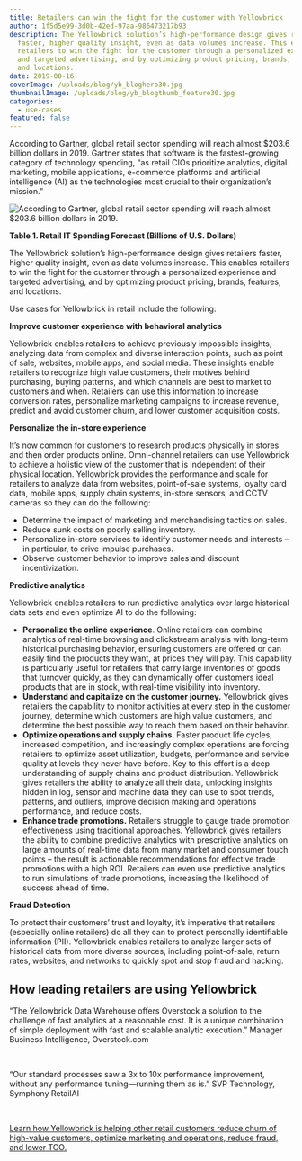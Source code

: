 ```yaml
---
title: Retailers can win the fight for the customer with Yellowbrick
author: 1f5d5e99-3d0b-42ed-97aa-986473217b93
description: The Yellowbrick solution’s high-performance design gives retailers
  faster, higher quality insight, even as data volumes increase. This enables
  retailers to win the fight for the customer through a personalized experience
  and targeted advertising, and by optimizing product pricing, brands, features,
  and locations.
date: 2019-08-16
coverImage: /uploads/blog/yb_bloghero30.jpg
thumbnailImage: /uploads/blog/yb_blogthumb_feature30.jpg
categories:
  - use-cases
featured: false
---
```

According to Gartner, global retail sector spending will reach almost $203.6 billion dollars in 2019. Gartner states that software is the fastest-growing category of technology spending, “as retail CIOs prioritize analytics, digital marketing, mobile applications, e-commerce platforms and artificial intelligence (AI) as the technologies most crucial to their organization’s mission.”

![According to Gartner, global retail sector spending will reach almost $203.6 billion dollars in 2019.](/uploads/blog-Gartner-forecast-Retail-IT-Spending-300x262.png "Retail IT Spending Forecast (Billions of U.S. Dollars)")

**Table 1. Retail IT Spending Forecast (Billions of U.S. Dollars)**

The Yellowbrick solution’s high-performance design gives retailers faster, higher quality insight, even as data volumes increase. This enables retailers to win the fight for the customer through a personalized experience and targeted advertising, and by optimizing product pricing, brands, features, and locations.

Use cases for Yellowbrick in retail include the following:

**Improve customer experience with behavioral analytics**

Yellowbrick enables retailers to achieve previously impossible insights, analyzing data from complex and diverse interaction points, such as point of sale, websites, mobile apps, and social media. These insights enable retailers to recognize high value customers, their motives behind purchasing, buying patterns, and which channels are best to market to customers and when. Retailers can use this information to increase conversion rates, personalize marketing campaigns to increase revenue, predict and avoid customer churn, and lower customer acquisition costs.

**Personalize the in-store experience**

It’s now common for customers to research products physically in stores and then order products online. Omni-channel retailers can use Yellowbrick to achieve a holistic view of the customer that is independent of their physical location. Yellowbrick provides the performance and scale for retailers to analyze data from websites, point-of-sale systems, loyalty card data, mobile apps, supply chain systems, in-store sensors, and CCTV cameras so they can do the following:

* Determine the impact of marketing and merchandising tactics on sales.
* Reduce sunk costs on poorly selling inventory.
* Personalize in-store services to identify customer needs and interests – in particular, to drive impulse purchases.
* Observe customer behavior to improve sales and discount incentivization.

**Predictive analytics**

Yellowbrick enables retailers to run predictive analytics over large historical data sets and even optimize AI to do the following:

* **Personalize the online experience**. Online retailers can combine analytics of real-time browsing and clickstream analysis with long-term historical purchasing behavior, ensuring customers are offered or can easily find the products they want, at prices they will pay. This capability is particularly useful for retailers that carry large inventories of goods that turnover quickly, as they can dynamically offer customers ideal products that are in stock, with real-time visibility into inventory.
* **Understand and capitalize on the customer journey.** Yellowbrick gives retailers the capability to monitor activities at every step in the customer journey, determine which customers are high value customers, and determine the best possible way to reach them based on their behavior.
* **Optimize operations and supply chains**. Faster product life cycles, increased competition, and increasingly complex operations are forcing retailers to optimize asset utilization, budgets, performance and service quality at levels they never have before. Key to this effort is a deep understanding of supply chains and product distribution. Yellowbrick gives retailers the ability to analyze all their data, unlocking insights hidden in log, sensor and machine data they can use to spot trends, patterns, and outliers, improve decision making and operations performance, and reduce costs.
* **Enhance trade promotions.** Retailers struggle to gauge trade promotion effectiveness using traditional approaches. Yellowbrick gives retailers the ability to combine predictive analytics with prescriptive analytics on large amounts of real-time data from many market and consumer touch points – the result is actionable recommendations for effective trade promotions with a high ROI. Retailers can even use predictive analytics to run simulations of trade promotions, increasing the likelihood of success ahead of time.

**Fraud Detection**

To protect their customers’ trust and loyalty, it’s imperative that retailers (especially online retailers) do all they can to protect personally identifiable information (PII). Yellowbrick enables retailers to analyze larger sets of historical data from more diverse sources, including point-of-sale, return rates, websites, and networks to quickly spot and stop fraud and hacking.

## How leading retailers are using Yellowbrick

“The Yellowbrick Data Warehouse offers Overstock a solution to the challenge of fast analytics at a reasonable cost. It is a unique combination of simple deployment with fast and scalable analytic execution.” Manager Business Intelligence, Overstock.com

<BaseWistia id="uyvfgzhp0f" />
<br />

“Our standard processes saw a 3x to 10x performance improvement, without any performance tuning—running them as is.” SVP Technology, Symphony RetailAI

<BaseWistia id="08aecxpoow" />
<br />

[Learn how Yellowbrick is helping other retail customers reduce churn of high-value customers, optimize marketing and operations, reduce fraud, and lower TCO.](https://www.yellowbrick.com/resources/case-studies/catalina/)